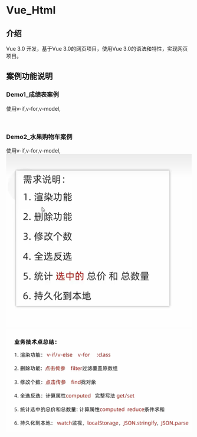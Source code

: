 # Vue_Html

## 介绍
Vue 3.0 开发，基于Vue 3.0的网页项目，使用Vue 3.0的语法和特性，实现网页项目。
## 案例功能说明
### Demo1_成绩表案例
使用v-if,v-for,v-model,

<br>

### Demo2_水果购物车案例
使用v-if,v-for,v-model,
![image](./IMG/201821.png)
![image](./IMG/202508.png)

<br>


